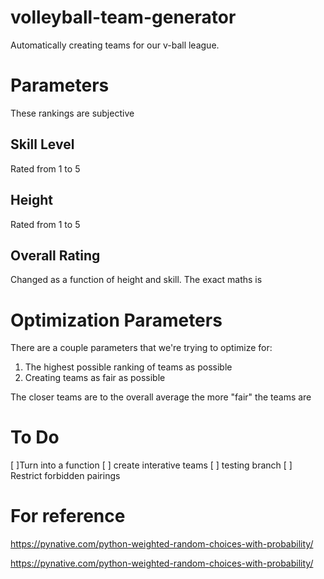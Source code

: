 # volleyball-team-generator

Automatically creating teams for our v-ball league. 

# Parameters
These rankings are subjective

## Skill Level
Rated from 1 to 5

## Height
Rated from 1 to 5

## Overall Rating
Changed as a function of height and skill. The exact maths is

# Optimization Parameters 

There are a couple parameters that we're trying to optimize for:
1. The highest possible ranking of teams as possible
2. Creating teams as fair as possible

The closer teams are to the overall average the more "fair" the teams are



# To Do
[ ]Turn into a function
[ ] create interative teams
[ ] testing branch
[ ] Restrict forbidden pairings

# For reference

https://pynative.com/python-weighted-random-choices-with-probability/

https://pynative.com/python-weighted-random-choices-with-probability/